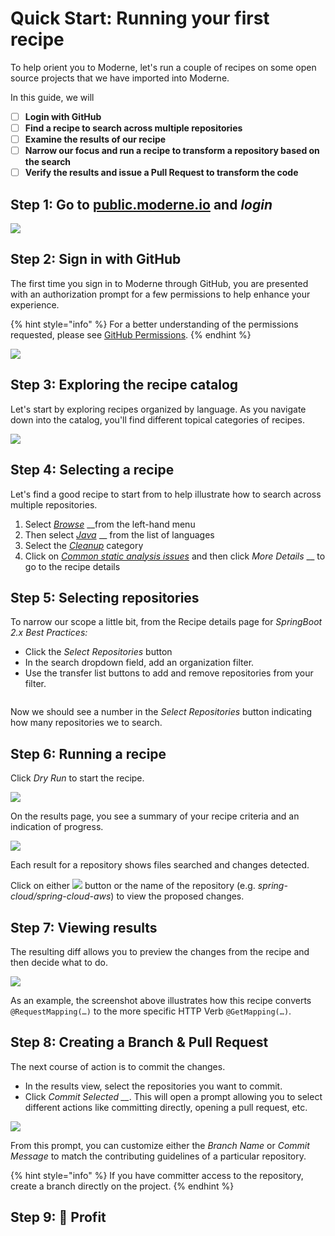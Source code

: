 # Quick Start: Running your first recipe

To help orient you to Moderne, let's run a couple of recipes on some open source projects that we have imported into Moderne.

In this guide, we will

* [ ] **Login with GitHub**
* [ ] **Find a recipe to search across multiple repositories**
* [ ] **Examine the results of our recipe**
* [ ] **Narrow our focus and run a recipe to transform a repository based on the search**
* [ ] **Verify the results and issue a Pull Request to transform the code**

## Step 1: Go to [public.moderne.io](https://public.moderne.io/) and _login_

__![](<../.gitbook/assets/image (16) (1).png>)__

## Step 2: Sign in with GitHub

The first time you sign in to Moderne through GitHub, you are presented with an authorization prompt for a few permissions to help enhance your experience.

{% hint style="info" %}
For a better understanding of the permissions requested, please see [GitHub Permissions](../references/github-permissions.md#oauth-permission).
{% endhint %}

![](../.gitbook/assets/authentication-github-signin.png)

## Step 3: Exploring the recipe catalog

Let's start by exploring recipes organized by language. As you navigate down into the catalog, you'll find different topical categories of recipes.

![](<../.gitbook/assets/image (14).png>)

## Step 4: Selecting a recipe

Let's find a good recipe to start from to help illustrate how to search across multiple repositories.

1. Select [_Browse_](https://app.moderne.io/browse) \_\_from the left-hand menu
2. Then select [_Java_](https://app.moderne.io/recipes/org.openrewrite.java) \_\_ from the list of languages
3. Select the [_Cleanup_](https://app.moderne.io/catalog/org.openrewrite.java.cleanup) category
4. Click on [_Common static analysis issues_](https://app.moderne.io/recipes/org.openrewrite.java.cleanup.CommonStaticAnalysis) and then click _More Details_ \_\_ to go to the recipe details

## Step 5: Selecting repositories

To narrow our scope a little bit, from the Recipe details page for _SpringBoot 2.x Best Practices:_

* Click the _Select Repositories_ button
* In the search dropdown field, add an organization filter.
* Use the transfer list buttons to add and remove repositories from your filter.

<img src="../.gitbook/assets/image (15).png" alt="" data-size="original">

Now we should see a number in the _Select Repositories_ button indicating how many repositories we to search.

## Step 6: Running a recipe

Click _Dry Run_ to start the recipe.

![](<../.gitbook/assets/image (11) (1).png>)

On the results page, you see a summary of your recipe criteria and an indication of progress.

![](<../.gitbook/assets/image (12) (1).png>)

Each result for a repository shows files searched and changes detected.

Click on either ![](../.gitbook/assets/diff-button.png) button or the name of the repository (e.g. _spring-cloud/spring-cloud-aws_) to view the proposed changes.

## Step 7: Viewing results

The resulting diff allows you to preview the changes from the recipe and then decide what to do.

![](<../.gitbook/assets/image (17).png>)

As an example, the screenshot above illustrates how this recipe converts `@RequestMapping(…)` to the more specific HTTP Verb `@GetMapping(…)`.

## Step 8: Creating a Branch & Pull Request

The next course of action is to commit the changes.

* In the results view, select the repositories you want to commit.
* Click _Commit Selected \_\__. This will open a prompt allowing you to select different actions like committing directly, opening a pull request, etc.

![](<../.gitbook/assets/image (18).png>)

From this prompt, you can customize either the _Branch Name_ or _Commit Message_ to match the contributing guidelines of a particular repository.

{% hint style="info" %}
If you have committer access to the repository, create a branch directly on the project.
{% endhint %}

## Step 9: 🎉 Profit

